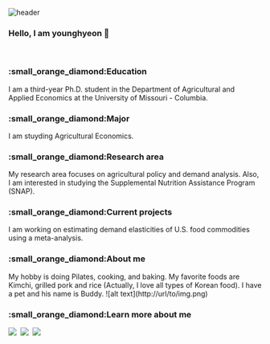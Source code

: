 ![header](https://capsule-render.vercel.app/api?type=wave&color=auto&height=300&section=header&text=Younghyeon%20Jeon&fontSize=90)


### Hello, I am younghyeon 👋

&nbsp;

<h3>:small_orange_diamond:Education</h3>
I am a third-year Ph.D. student in the Department of Agricultural and Applied Economics at the University of Missouri - Columbia. 

<h3>:small_orange_diamond:Major</h3>
I am stuyding Agricultural Economics.

<h3>:small_orange_diamond:Research area</h3>
My research area focuses on agricultural policy and demand analysis. Also, I am interested in studying the Supplemental Nutrition Assistance Program (SNAP).

<h3>:small_orange_diamond:Current projects</h3>
I am working on estimating demand elasticities of U.S. food commodities using a meta-analysis.

<h3>:small_orange_diamond:About me</h3>
My hobby is doing Pilates, cooking, and baking. My favorite foods are Kimchi, grilled pork and rice (Actually, I love all types of Korean food). I have a pet and his name is Buddy. ![alt text](http://url/to/img.png)
</p>

<h3>:small_orange_diamond:Learn more about me</h3>
<a href="https://www.linkedin.com/in/younghyeon-jeon-7337b5179/"><img src="https://img.shields.io/badge/LinkedIn-0A66C2?style=flat-square&logo=LinkedIn&logoColor=white&link=https://www.linkedin.com/in/younghyeon-jeon-7337b5179"/></a>&nbsp
  <a href="https://scholar.google.com/citations?user=hEv4S_4AAAAJ&hl=ko"><img src="https://img.shields.io/badge/Google Scholar-4285F4?style=flat-square&logo=Google Scholar&logoColor=white&link=https://scholar.google.com/citations?user=hEv4S_4AAAAJ&hl=ko"/></a>&nbsp
  <a href="mailto:yjeon@mail.missouri.edu"><img src="https://img.shields.io/badge/Microsoft Outlook-0078D4?style=flat-square&logo=Microsoft Outlook&logoColor=white&link=yjeon@mail.missouri.edu"/></a>&nbsp
</p>
&nbsp;
